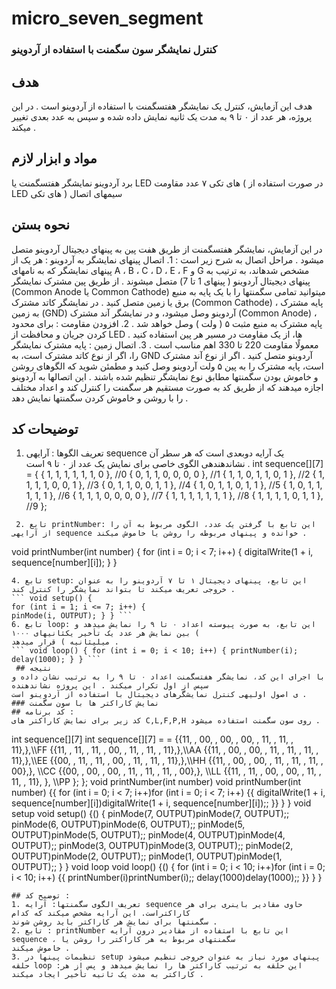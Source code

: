 # micro_seven_segment
### کنترل نمایشگر سون سگمنت با استفاده از آردوینو
## هدف
هدف این آزمایش، کنترل یک نمایشگر هفتسگمنت با استفاده از آردوینو است . در این پروژه، هر عدد از ۰ تا ۹ به مدت یک
ثانیه نمایش داده شده و سپس به عدد بعدی تغییر میکند .
## مواد و ابزار لازم
برد آردوینو
نمایشگر هفتسگمنت یا LED های تکی
۷ عدد مقاومت ( در صورت استفاده از LED های تکی ) سیمهای اتصال
## نحوه بستن
در این آزمایش، نمایشگر هفتسگمنت از طریق هفت پین به پینهای دیجیتال آردوینو متصل میشود . مراحل اتصال به شرح
زیر است : 1. اتصال پینهای نمایشگر به آردوینو : هر یک از پینهای نمایشگر که به نامهای A ، B ، C ، D ، E ، F و G مشخص شدهاند، به ترتیب به پینهای دیجیتال آردوینو
( پینهای 1 تا 7) متصل میشوند . از طریق پین مشترک نمایشگر (Common Anode یا Common Cathode) میتوانید تمامی سگمنتها را با یک پایه
به منبع برق یا زمین متصل کنید . در نمایشگر کاتد مشترک (Common Cathode) ، پایه مشترک به زمین (GND)
آردوینو وصل میشود، و در نمایشگر آند مشترک (Common Anode) ، پایه مشترک به منبع مثبت ۵ ( ولت ) وصل خواهد
شد . 2. افزودن مقاومت : برای محدود کردن جریان و محافظت از LED ها، از یک مقاومت در مسیر هر پین استفاده کنید . معمولًا مقاومت 220 تا
330 اهم مناسب است . 3. اتصال زمین : پایه مشترک نمایشگر را، اگر از نوع کاتد مشترک است، به GND آردوینو متصل کنید . اگر از نوع آند مشترک است، پایه مشترک را به پین ۵ ولت آردوینو وصل کنید و مطمئن شوید که الگوهای روشن و
خاموش بودن سگمنتها مطابق نوع نمایشگر تنظیم شده باشند . این اتصالها به آردوینو اجازه میدهند که از طریق کد به صورت مستقیم هر سگمنت را کنترل کند و اعداد مختلف را با
روشن و خاموش کردن سگمنتها نمایش دهد .

## توضیحات کد
1. تعریف الگوها : آرایهی sequence یک آرایه دوبعدی است که هر سطر آن نشاندهندهی الگوی خاصی برای نمایش یک
عدد از ۰ تا ۹ است .
 int sequence[][7] = { { 1, 1, 1, 1, 1, 1, 0 }, //0
{ 0, 1, 1, 0, 0, 0, 0 }, //1
{ 1, 1, 0, 1, 1, 0, 1 }, //2
{ 1, 1, 1, 1, 0, 0, 1 }, //3
{ 0, 1, 1, 0, 0, 1, 1 }, //4
{ 1, 0, 1, 1, 0, 1, 1 }, //5
{ 1, 0, 1, 1, 1, 1, 1 }, //6
{ 1, 1, 1, 0, 0, 0, 0 }, //7
{ 1, 1, 1, 1, 1, 1, 1 }, //8
{ 1, 1, 1, 1, 0, 1, 1 }, //9
};
```
 2. تابع printNumber: این تابع با گرفتن یک عدد، الگوی مربوط به آن را از آرایهی sequence خوانده و پینهای مربوطه را روشن یا خاموش میکند .
```
 void printNumber(int number) {
for (int i = 0; i < 7; i++) {
digitalWrite(1 + i, sequence[number][i]); } }
```
4. تابع setup: این تابع، پینهای دیجیتال ۱ تا ۷ آردوینو را به عنوان خروجی تعریف میکند تا بتواند نمایشگر را کنترل کند .
``` void setup() {
for (int i = 1; i <= 7; i++) {
pinMode(i, OUTPUT); } } ```
6. تابع loop: این تابع، به صورت پیوسته اعداد ۰ تا ۹ را نمایش میدهد و بین نمایش هر عدد یک تأخیر یکثانیهای ۱۰۰۰ (
میلیثانیه ) قرار میدهد .
``` void loop() { for (int i = 0; i < 10; i++) { printNumber(i); delay(1000); } } ```
 ## نتیجه
با اجرای این کد، نمایشگر هفتسگمنت اعداد ۰ تا ۹ را به ترتیب نشان داده و سپس از اول تکرار میکند . این پروژه نشاندهنده
ی اصول اولیهی کنترل نمایشگرهای دیجیتال با استفاده از آردوینو است .
### نمایش کاراکتر ها با سون سگمنت
## کد برنامه :
کد زیر برای نمایش کاراکتر های C,L,F,P,H روی سون سگمنت استفاده میشود .
```
int sequence[][7]
int sequence[][7] = =
{{11, , 00, , 00, , 00, , 11, , 11, , 11},},\\\\FF
{{11, , 11, , 11, , 00, , 11, , 11, , 11},},\\\\AA
{{11, , 00, , 00, , 11, , 11, , 11, , 11},},\\\\EE
{{00, , 11, , 11, , 00, , 11, , 11, , 11},},\\\\HH
{{11, , 00, , 00, , 11, , 11, , 11, , 00},}, \\\\CC
{{00, , 00, , 00, , 11, , 11, , 11, , 00},}, \\\\LL
{{11, , 11, , 00, , 00, , 11, , 11, , 11}, }, \\\\PP
};
};
void printNumber(int number)
void printNumber(int number) {{
for (int i = 0; i < 7; i++)for (int i = 0; i < 7; i++) {{
digitalWrite(1 + i, sequence[number][i])digitalWrite(1 + i, sequence[number][i]);;
}}
}
}
void setup
void setup() {() {
pinMode(7, OUTPUT)pinMode(7, OUTPUT);;
pinMode(6, OUTPUT)pinMode(6, OUTPUT);;
pinMode(5, OUTPUT)pinMode(5, OUTPUT);;
pinMode(4, OUTPUT)pinMode(4, OUTPUT);;
pinMode(3, OUTPUT)pinMode(3, OUTPUT);;
pinMode(2, OUTPUT)pinMode(2, OUTPUT);;
pinMode(1, OUTPUT)pinMode(1, OUTPUT);;
}
}
void loop
void loop() {() {
for (int i = 0; i < 10; i++)for (int i = 0; i < 10; i++) {{
printNumber(i)printNumber(i);;
delay(1000)delay(1000);;
}}
}
}
```
## توضیح کد :
1. تعریف الگوی سگمنتها: آرایه sequence حاوی مقادیر باینری برای هر کاراکتراست. این آرایه مشخص میکند که کدام
سگمنتها برای نمایش هر کاراکتر باید روشن شوند .
2. تابع : printNumber این تابع با استفاده از مقادیر درون آرایه sequence ، سگمنتهای مربوط به هر کاراکتر را روشن یا
خاموش میکند .
3. تنظیمات پینها در setup پینهای مورد نیاز به عنوان خروجی تنظیم میشوذ
حلقه loop :این حلقه به ترتیب کاراکتر ها را نمایش میدهد و پس از هر کاراکتر به مدت یک ثانیه تأخیر ایجاد میکند .
